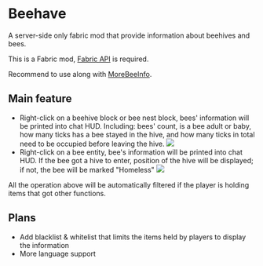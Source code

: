 # Beehave

A server-side only fabric mod that provide information about beehives and bees.

This is a Fabric mod, [Fabric API](https://modrinth.com/mod/fabric-api) is required.

Recommend to use along with [MoreBeeInfo](https://modrinth.com/mod/morebeeinfo).

## Main feature

- Right-click on a beehive block or bee nest block,
  bees' information will be printed into chat HUD.
  Including: bees' count, is a bee adult or baby,
  how many ticks has a bee stayed in the hive,
  and how many ticks in total need to be occupied before leaving the hive.
  ![](https://cdn-raw.modrinth.com/data/e0YVwkW5/images/49bcad6da7d3c05e070e416c277e14982ad54a61.png)
- Right-click on a bee entity, bee's information will be printed into chat HUD.
  If the bee got a hive to enter, position of the hive will be displayed;
  if not, the bee will be marked "Homeless"
  ![](https://cdn-raw.modrinth.com/data/e0YVwkW5/images/2956e8851b0db469131875c78ae62080abcd45cd.png)

All the operation above will be automatically filtered
if the player is holding items that got other functions.

## Plans

- Add blacklist & whitelist that limits the items held by players to display the information
- More language support